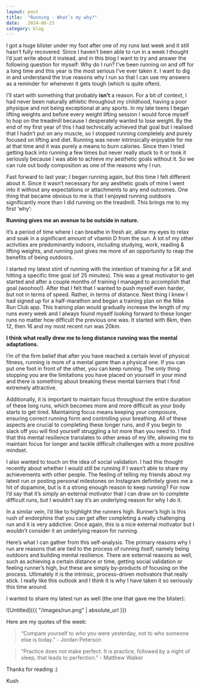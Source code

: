```yaml
---
layout: post
title:  "Running - What’s my why?"
date:   2024-06-23
category: blog
---
```


I got a huge blister under my foot after one of my runs last week and it still hasn’t fully recovered. Since I haven’t been able to run in a week I thought I’d just write about it instead, and in this blog I want to try and answer the following question for myself: Why do I run? I’ve been running on and off for a long time and this year is the most serious I’ve ever taken it. I want to dig in and understand the true reasons why I run so that I can use my answers as a reminder for whenever it gets tough (which is quite often). 

I’ll start with something that probably **isn’t** a reason. For a bit of context, I had never been naturally athletic throughout my childhood, having a poor physique and not being exceptional at any sports. In my late teens I began lifting weights and before every weight lifting session I would force myself to hop on the treadmill because I desperately wanted to lose weight. By the end of my first year of this I had technically achieved that goal but I realised that I hadn’t put on any muscle, so I stopped running completely and purely focused on lifting and diet. Running was never intrinsically enjoyable for me at that time and it was purely a means to burn calories. Since then I tried getting back into running a few times but never really stuck to it or took it seriously because I was able to achieve my aesthetic goals without it. So we can rule out body composition as one of the reasons why I run. 

Fast forward to last year; I began running again, but this time I felt different about it. Since it wasn’t necessary for any aesthetic goals of mine I went into it without any expectations or attachments to any end outcomes. One thing that became obvious to me is that I enjoyed running outdoors significantly more than I did running on the treadmill. This brings me to my first ‘why’: 

**Running gives me an avenue to be outside in nature.** 

It’s a period of time where I can breathe in fresh air, allow my eyes to relax and soak in a significant amount of vitamin D from the sun. A lot of my other activities are predominantly indoors, including studying, work, reading & lifting weights, and running just gives me more of an opportunity to reap the benefits of being outdoors. 

I started my latest stint of running with the intention of training for a 5K and hitting a specific time goal (of 25 minutes). This was a great motivator to get started and after a couple months of training I managed to accomplish that goal (woohoo!). After that I felt that I wanted to push myself even harder, but not in terms of speed. Rather, in terms of distance. Next thing I knew I had signed up for a half-marathon and began a training plan on the Nike Run Club app. This training plan would gradually increase the length of my runs every week and I always found myself looking forward to these longer runs no matter how difficult the previous one was. It started with 8km, then 12, then 16 and my most recent run was 20km. 

**I think what really drew me to long distance running was the mental adaptations.** 

I’m of the firm belief that after you have reached a certain level of physical fitness, running is more of a mental game than a physical one. If you can put one foot in front of the other, you can keep running. The only thing stopping you are the limitations you have placed on yourself in your mind and there is something about breaking these mental barriers that I find extremely attractive. 

Additionally, it is important to maintain focus throughout the entire duration of these long runs, which becomes more and more difficult as your body starts to get tired. Maintaining focus means keeping your composure, ensuring correct running form and controlling your breathing. All of these aspects are crucial to completing these longer runs, and if you begin to slack off you will find yourself struggling a lot more than you need to. I find that this mental resilience translates to other areas of my life, allowing me to maintain focus for longer and tackle difficult challenges with a more positive mindset. 

I also wanted to touch on the idea of social validation. I had this thought recently about whether I would still be running if I wasn’t able to share my achievements with other people. The feeling of telling my friends about my latest run or posting personal milestones on Instagram definitely gives me a hit of dopamine, but is it a strong enough reason to keep running? For now I’d say that it’s simply an external motivator that I can draw on to complete difficult runs, but I wouldn’t say it’s an underlying reason for why I do it. 

In a similar vein, I’d like to highlight the runners high. Runner’s high is this rush of endorphins that you can get after completing a really challenging run and it is very addictive. Once again, this is a nice external motivator but I wouldn’t consider it an underlying reason for running. 

Here’s what I can gather from this self-analysis. The primary reasons why I run are reasons that are tied to the process of running itself; namely being outdoors and building mental resilience. There are external reasons as well, such as achieving a certain distance or time, getting social validation or feeling runner’s high, but these are simply by-products of focusing on the process. Ultimately it is the intrinsic, process-driven motivators that really stick. I really like this outlook and I think it is why I have taken it so seriously this time around. 

I wanted to share my latest run as well (the one that gave me the blister):

![Untitled]({{ "/images/run.png" | absolute_url }})


Here are my quotes of the week:

> “Compare yourself to who you were yesterday, not to who someone else is today.” - Jordan Peterson

> “Practice does not make perfect. It is practice, followed by a night of sleep, that leads to perfection.” - Matthew Walker

Thanks for reading :)

Kush
